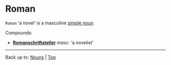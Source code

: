 # Roman

`Roman` ‘a novel’ is a masculine [simple noun](../../simpleNouns.md).

Compounds:
  - **[Romanschriftsteller](Romanschriftsteller.md)** *masc.* ‘a novelist’

----

Back up to: [Nouns](../../index.md) | [Top](../../../index.md)
